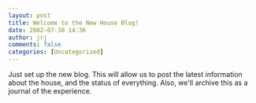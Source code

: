 ```yaml
---
layout: post
title: Welcome to the New House Blog!
date: 2002-07-30 14:36
author: jrj
comments: false
categories: [Uncategorized]
---
```

Just set up the new blog. This will allow us to post the latest information about the house, and the status of everything. Also, we'll archive this as a journal of the experience.
